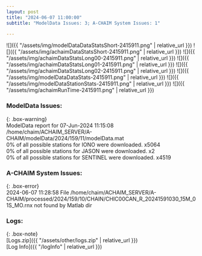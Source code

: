 ```yaml
---
layout: post
title: "2024-06-07 11:00:00"
subtitle: "ModelData Issues: 3; A-CHAIM System Issues: 1"

---
```


![]({{ "/assets/img/modelDataDataStatsShort-2415911.png" | relative_url }})
![]({{ "/assets/img/achaimDataStatsShort-2415911.png" | relative_url }})
![]({{ "/assets/img/achaimDataStatsLong00-2415911.png" | relative_url }})
![]({{ "/assets/img/achaimDataStatsLong01-2415911.png" | relative_url }})
![]({{ "/assets/img/achaimDataStatsLong02-2415911.png" | relative_url }})
![]({{ "/assets/img/modelDataDataStats-2415911.png" | relative_url }})
![]({{ "/assets/img/modelDataStationStats-2415911.png" | relative_url }})
![]({{ "/assets/img/achaimRunTime-2415911.png" | relative_url }})


### ModelData Issues:  
  
{: .box-warning}  
 ModelData report for 07-Jun-2024 11:15:08   
 /home/chaim/ACHAIM_SERVER/A-CHAIM/modelData/2024/159/11/modelData.mat   
 0% of all possible stations for IONO were downloaded. x5064   
 0% of all possible stations for JASON were downloaded. x2   
 0% of all possible stations for SENTINEL were downloaded. x4519   
  
### A-CHAIM System Issues:  
  
{: .box-error}  
2024-06-07 11:28:58 File /home/chaim/ACHAIM_SERVER/A-CHAIM/processed/2024/159/10/CHAIN/CHIC00CAN_R_20241591030_15M_01S_MO.rnx not found by Matlab dir  

### Logs:  
  
{: .box-note}  
[Logs.zip]({{ "/assets/other/logs.zip" | relative_url }})  
[Log Info]({{ "/logInfo" | relative_url }})  
